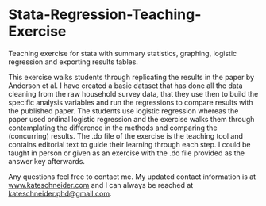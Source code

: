 # Stata-Regression-Teaching-Exercise
Teaching exercise for stata with summary statistics, graphing, logistic regression and exporting results tables.

This exercise walks students through replicating the results in the paper by Anderson et al. I have created a basic dataset that has done all the data cleaning from the raw household survey data, that they use then to build the specific analysis variables and run the regressions to compare results with the published paper. The students use logistic regression whereas the paper used ordinal logistic regression and the exercise walks them through contemplating the difference in the methods and comparing the (concurring) results. The .do file of the exercise is the teaching tool and contains editorial text to guide their learning through each step. I could be taught in person or given as an exercise with the .do file provided as the answer key afterwards. 

Any questions feel free to contact me. My updated contact information is at www.kateschneider.com and I can always be reached at kateschneider.phd@gmail.com.
